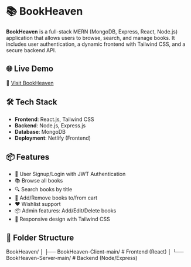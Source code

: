# 📚 BookHeaven

**BookHeaven** is a full-stack MERN (MongoDB, Express, React, Node.js) application that allows users to browse, search, and manage books. It includes user authentication, a dynamic frontend with Tailwind CSS, and a secure backend API.

## 🌐 Live Demo

🔗 [Visit BookHeaven](https://bookheaven-project.netlify.app/)

## 🛠️ Tech Stack

- **Frontend**: React.js, Tailwind CSS
- **Backend**: Node.js, Express.js
- **Database**: MongoDB
- **Deployment**: Netlify (Frontend)

## 📦 Features

- 🔐 User Signup/Login with JWT Authentication
- 📚 Browse all books
- 🔍 Search books by title
- 🛒 Add/Remove books to/from cart
- ❤️ Wishlist support
- 📦 Admin features: Add/Edit/Delete books
- 📱 Responsive design with Tailwind CSS

## 📁 Folder Structure

BookHeaven/
│
├── BookHeaven-Client-main/    # Frontend (React)
│
└── BookHeaven-Server-main/    # Backend (Node/Express)

